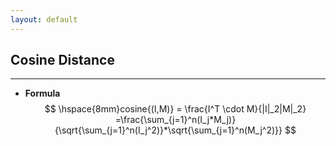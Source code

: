 ```yaml
---
layout: default
---
```


__Cosine Distance__
----    
---    
*    __Formula__         
$$
\hspace{8mm}cosine{(I,M)} = \frac{I^T \cdot M}{|I|_2|M|_2} =\frac{\sum_{j=1}^n(I_j*M_j)}{\sqrt{\sum_{j=1}^n(I_j^2)}*\sqrt{\sum_{j=1}^n(M_j^2)}}
$$       


